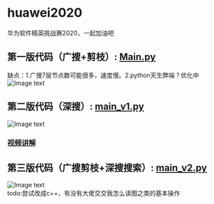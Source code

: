 # huawei2020
华为软件精英挑战赛2020，一起加油吧  
## 第一版代码（广搜+剪枝）: [Main.py](https://github.com/gao793583308/huawei2020/blob/master/Main.py)  
缺点：1.广搜7层节点数可能很多，速度慢。2.python天生弊端？优化中
![Image text](https://github.com/gao793583308/huawei2020/blob/master/pic/result1.jpg)  
## 第二版代码（深搜）: [main_v1.py](https://github.com/gao793583308/huawei2020/blob/master/main_v1.py)
![Image text](https://github.com/gao793583308/huawei2020/blob/master/pic/result2.jpg)  
### [视频讲解](https://m.ixigua.com/group/6815115124836139535/app=video_article&timestamp=1586770840&utm_source=copy_link&utm_medium=android&utm_campaign=client_share)
## 第三版代码（广搜剪枝+深搜搜索）: [main_v2.py](https://github.com/gao793583308/huawei2020/blob/master/main_v2.py)
![Image text](https://github.com/gao793583308/huawei2020/blob/master/pic/reuslt3.jpg)  
todo:尝试改成c++，有没有大佬交交我怎么读图之类的基本操作

